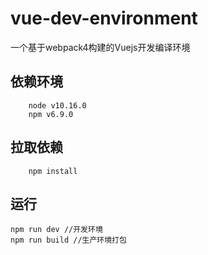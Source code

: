# vue-dev-environment
一个基于webpack4构建的Vuejs开发编译环境

## 依赖环境
```
	node v10.16.0
	npm v6.9.0
```

## 拉取依赖
```
	npm install
```

## 运行
```
npm run dev //开发环境
npm run build //生产环境打包
```
